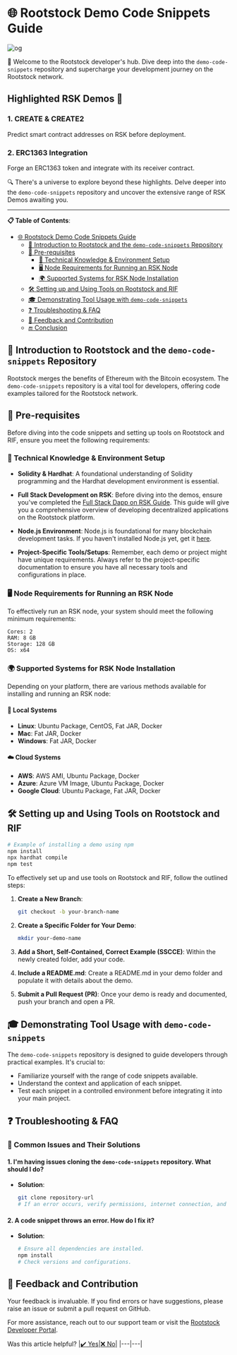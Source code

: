 # 🌐 Rootstock Demo Code Snippets Guide

![og](https://github.com/AntonyWilliam/sample2/assets/54343267/ac6109d7-a470-4b97-80ec-09f05b6fad74)

🚀 Welcome to the Rootstock developer's hub. Dive deep into the `demo-code-snippets` repository and supercharge your development journey on the Rootstock network.

## Highlighted RSK Demos 🌟

### 1. **CREATE & CREATE2**
Predict smart contract addresses on RSK before deployment.

### 2. **ERC1363 Integration**
Forge an ERC1363 token and integrate with its receiver contract.

🔍 There's a universe to explore beyond these highlights. Delve deeper into the `demo-code-snippets` repository and uncover the extensive range of RSK Demos awaiting you.

---



**📋 Table of Contents**:
- [🌐 Rootstock Demo Code Snippets Guide](#🌐-rootstock-demo-code-snippets-guide)
  - [📖 Introduction to Rootstock and the `demo-code-snippets` Repository](#📖-introduction-to-rootstock-and-the-demo-code-snippets-repository)
  - [🔧 Pre-requisites](#🔧-pre-requisites)
    - [📘 Technical Knowledge & Environment Setup](#📘-technical-knowledge--environment-setup)
    - [🖥️ Node Requirements for Running an RSK Node](#🖥️-node-requirements-for-running-an-rsk-node)
    - [🌍 Supported Systems for RSK Node Installation](#🌍-supported-systems-for-rsk-node-installation)
  - [🛠️ Setting up and Using Tools on Rootstock and RIF](#🛠️-setting-up-and-using-tools-on-rootstock-and-rif)
  - [🎓 Demonstrating Tool Usage with `demo-code-snippets`](#🎓-demonstrating-tool-usage-with-demo-code-snippets)
  - [❓ Troubleshooting & FAQ](#❓-troubleshooting--faq)
  - [💬 Feedback and Contribution](#💬-feedback-and-contribution)
  - [🔚 Conclusion](#🔚-conclusion)

## 📖 Introduction to Rootstock and the `demo-code-snippets` Repository

Rootstock merges the benefits of Ethereum with the Bitcoin ecosystem. The `demo-code-snippets` repository is a vital tool for developers, offering code examples tailored for the Rootstock network.

## 🔧 Pre-requisites

Before diving into the code snippets and setting up tools on Rootstock and RIF, ensure you meet the following requirements:

### 📘 Technical Knowledge & Environment Setup

- **Solidity & Hardhat**: A foundational understanding of Solidity programming and the Hardhat development environment is essential.
  
- **Full Stack Development on RSK**: Before diving into the demos, ensure you've completed the [Full Stack Dapp on RSK Guide](https://dev.rootstock.io/guides/full-stack-dapp-on-rsk/part1-overview/). This guide will give you a comprehensive overview of developing decentralized applications on the Rootstock platform.

- **Node.js Environment**: Node.js is foundational for many blockchain development tasks. If you haven't installed Node.js yet, get it [here](https://nodejs.org/).

- **Project-Specific Tools/Setups**: Remember, each demo or project might have unique requirements. Always refer to the project-specific documentation to ensure you have all necessary tools and configurations in place.

### 🖥️ Node Requirements for Running an RSK Node

To effectively run an RSK node, your system should meet the following minimum requirements:

```plaintext
Cores: 2
RAM: 8 GB
Storage: 128 GB
OS: x64
```

### 🌍 Supported Systems for RSK Node Installation
Depending on your platform, there are various methods available for installing and running an RSK node:

#### 💼 Local Systems
- **Linux**: Ubuntu Package, CentOS, Fat JAR, Docker
- **Mac**: Fat JAR, Docker
- **Windows**: Fat JAR, Docker

#### ☁️ Cloud Systems
- **AWS**: AWS AMI, Ubuntu Package, Docker
- **Azure**: Azure VM Image, Ubuntu Package, Docker
- **Google Cloud**: Ubuntu Package, Fat JAR, Docker

## 🛠️ Setting up and Using Tools on Rootstock and RIF

```bash
# Example of installing a demo using npm
npm install
npx hardhat compile
npm test
```

To effectively set up and use tools on Rootstock and RIF, follow the outlined steps:

1. **Create a New Branch**:
   ```bash
   git checkout -b your-branch-name
   ```

2. **Create a Specific Folder for Your Demo**:
   ```bash
   mkdir your-demo-name
   ```

3. **Add a Short, Self-Contained, Correct Example (SSCCE)**:
   Within the newly created folder, add your code.

4. **Include a README.md**:
   Create a README.md in your demo folder and populate it with details about the demo.

5. **Submit a Pull Request (PR)**:
   Once your demo is ready and documented, push your branch and open a PR.

## 🎓 Demonstrating Tool Usage with `demo-code-snippets`

The `demo-code-snippets` repository is designed to guide developers through practical examples. It's crucial to:

- Familiarize yourself with the range of code snippets available.
- Understand the context and application of each snippet.
- Test each snippet in a controlled environment before integrating it into your main project.

## ❓ Troubleshooting & FAQ

### 🐞 Common Issues and Their Solutions

#### 1. I'm having issues cloning the `demo-code-snippets` repository. What should I do?

- **Solution**:
   ```bash
   git clone repository-url
   # If an error occurs, verify permissions, internet connection, and URL.
   ```

#### 2. A code snippet throws an error. How do I fix it?

- **Solution**:
   ```bash
   # Ensure all dependencies are installed.
   npm install
   # Check versions and configurations.
   ```

## 💬 Feedback and Contribution

Your feedback is invaluable. If you find errors or have suggestions, please raise an issue or submit a pull request on GitHub.

For more assistance, reach out to our support team or visit the [Rootstock Developer Portal](https://dev.rootstock.io/).

Was this article helpful?
|[:heavy_check_mark: Yes](teste)|[:x: No](teste)|
|---|---|
